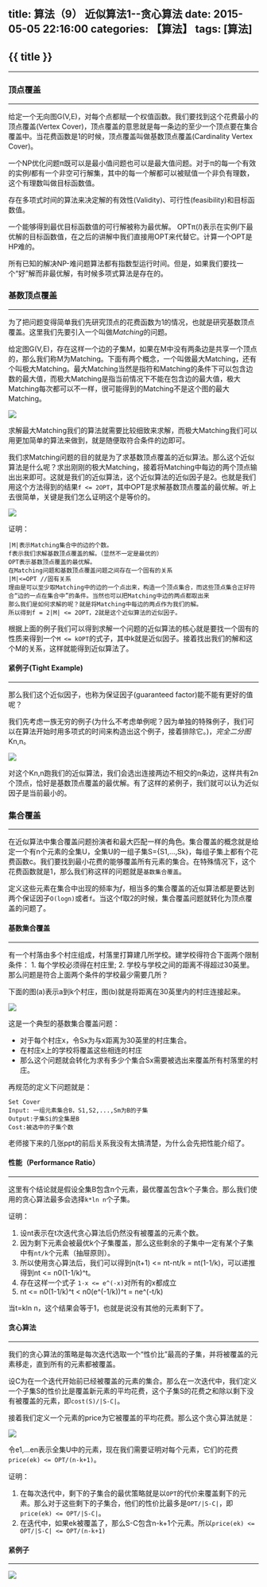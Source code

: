 title: 算法（9） 近似算法1--贪心算法
date: 2015-05-05 22:16:00
categories: 【算法】
tags: [算法]
---
## {{ title }} ##

---

### 顶点覆盖 ###

---

给定一个无向图G(V,E)，对每个点都赋一个权值函数。我们要找到这个花费最小的顶点覆盖(Vertex Cover)，顶点覆盖的意思就是每一条边的至少一个顶点要在集合覆盖中。当花费函数是1的时候，顶点覆盖叫做基数顶点覆盖(Cardinality Vertex Cover)。

一个NP优化问题π既可以是最小值问题也可以是最大值问题。对于π的每一个有效的实例*I*都有一个非空可行解集，其中的每一个解都可以被赋值一个非负有理数，这个有理数叫做目标函数值。

存在多项式时间的算法来决定解的有效性(Validity)、可行性(feasibility)和目标函数值。

一个能够得到最优目标函数值的可行解被称为最优解。 OPTπ(*I*)表示在实例*I*下最优解的目标函数值，在之后的讲解中我们直接用OPT来代替它。计算一个OPT是HP难的。

所有已知的解决NP-难问题算法都有指数型运行时间。但是，如果我们要找一个“好”解而非最优解，有时候多项式算法是存在的。

### 基数顶点覆盖 ###

---

为了把问题变得简单我们先研究顶点的花费函数为1的情况，也就是研究基数顶点覆盖。这里我们先要引入一个叫做*Matching*的问题。

给定图G(V,E)，存在这样一个边的子集M，如果在M中没有两条边是共享一个顶点的，那么我们称M为Matching。下面有两个概念，一个叫做最大Matching，还有个叫极大Matching。最大Matching当然是指符和Matching的条件下可以包含边数的最大值，而极大Matching是指当前情况下不能在包含边的最大值，极大Matching每次都可以不一样，很可能得到的Matching不是这个图的最大Matching。

<img src="/img/Matching.png"  class="img-shadow img-center"/>

求解最大Matching我们的算法就需要比较细致来求解，而极大Matching我们可以用更加简单的算法来做到，就是随便取符合条件的边即可。

我们求Matching问题的目的就是为了求基数顶点覆盖的近似算法。那么这个近似算法是什么呢？求出刚刚的极大Matching，接着将Matching中每边的两个顶点输出出来即可。这就是我们的近似算法，这个近似算法的近似因子是2。也就是我们用这个方法得到的结果`f <= 2OPT`，其中OPT是求解基数顶点覆盖的最优解。听上去很简单，关键是我们怎么证明这个是等价的。

<img src="/img/MaximalMatching.png"  class="img-shadow img-center"/>

证明：

```
|M|表示Matching集合中的边的个数。
f表示我们求解基数顶点覆盖的解。（显然不一定是最优的）
OPT表示基数顶点覆盖的最优解。
在Matching问题和基数顶点覆盖问题之间存在一个固有的关系
|M|<=OPT //固有关系
理由是可以至少取Matching中的边的一个点出来，构造一个顶点集合，而这些顶点集合正好符合“边的一点在集合中”的条件。当然也可以把Matching中边的两点都取出来
那么我们是如何求解的呢？就是将Matching中每边的两点作为我们的解。
所以得到f = 2|M| <= 2OPT，2就是这个近似算法的近似因子。
```

根据上面的例子我们可以得到求解一个问题的近似算法的核心就是要找一个固有的性质来得到一个`M <= kOPT`的式子，其中k就是近似因子。接着找出我们的解和这个M的关系，这样就能得到近似算法了。

#### 紧例子(Tight Example) ####

---

那么我们这个近似因子，也称为保证因子(guaranteed factor)能不能有更好的值呢？

我们先考虑一族无穷的例子(为什么不考虑单例呢？因为单独的特殊例子，我们可以在算法开始时用多项式的时间来构造出这个例子，接着排除它。)，*完全二分图*Kn,n。

<img src="/img/bipartiteGraph.png"  class="img-shadow img-center"/>

对这个Kn,n跑我们的近似算法，我们会选出连接两边不相交的n条边，这样共有2n个顶点，恰好是基数顶点覆盖的最优解。有了这样的紧例子，我们就可以认为近似因子是当前最小的。

### 集合覆盖 ###

---

在近似算法中集合覆盖问题扮演者和最大匹配一样的角色。集合覆盖的概念就是给定一个有n个元素的全集U，全集U的一组子集S={S1,...,Sk}，每组子集上都有个花费函数c。我们要找到最小花费的能够覆盖所有元素的集合。在特殊情况下，这个花费函数就是1，那么我们称这样的问题就是`基数集合覆盖`。

定义这些元素在集合中出现的频率为*f*，相当多的集合覆盖的近似算法都是要达到两个保证因子`O(logn)`或者`f`。当这个f取2的时候，集合覆盖问题就转化为顶点覆盖的问题了。

#### 基数集合覆盖 ####

---

有一个村落由多个村庄组成，村落里打算建几所学校。建学校得符合下面两个限制条件： 1. 每个学校必须得在村庄里; 2. 学校与学校之间的距离不得超过30英里。那么问题是符合上面两个条件的学校最少需要几所？

下面的图(a)表示a到k个村庄，图(b)就是将距离在30英里内的村庄连接起来。

<img src="/img/SchoolSetCover.png"  class="img-shadow img-center"/>

这是一个典型的基数集合覆盖问题：

- 对于每个村庄x，令Sx为与x距离为30英里的村庄集合。
- 在村庄x上的学校将覆盖这些相连的村庄
- 那么这个问题就会转化为求有多少个集合Sx需要被选出来覆盖所有村落里的村庄。

再规范的定义下问题就是：

```
Set Cover
Input: 一组元素集合B，S1,S2,...,Sm为B的子集
Output:子集Si的全集是B
Cost:被选中的子集个数
```

老师接下来的几张ppt的前后关系我没有太搞清楚，为什么会先把性能介绍了。

#### 性能（Performance Ratio） ####

---

这里有个结论就是假设全集B包含n个元素，最优覆盖包含k个子集合。那么我们使用的贪心算法最多会选择`k*ln n`个子集。

证明：

1. 设nt表示在t次迭代贪心算法后仍然没有被覆盖的元素个数。
2. 因为剩下元素会被最优k个子集覆盖，那么这些剩余的子集中一定有某个子集中有`nt/k`个元素（抽屉原则）。
3. 所以使用贪心算法后，我们可以得到n(t+1) <= nt-nt/k = nt(1-1/k)，可以递推得到nt <= n0(1-1/k)^t。
4. 存在这样一个式子 `1-x <= e^(-x)`对所有的x都成立
5. nt <= n0(1-1/k)^t < n0(e^(-1/k))^t = ne^(-t/k)

当t=kln n，这个结果会等于1，也就是说没有其他的元素剩下了。

#### 贪心算法 ####

---

我们的贪心算法的策略是每次迭代选取一个“性价比”最高的子集，并将被覆盖的元素移走，直到所有的元素都被覆盖。

设C为在一个迭代开始前已经被覆盖的元素的集合。那么在一次迭代中，我们定义一个子集S的性价比是覆盖新元素的平均花费，这个子集S的花费之和除以剩下没有被覆盖的元素，即`cost(S)/|S-C|`。

接着我们定义一个元素的price为它被覆盖的平均花费。那么这个贪心算法就是：

<img src="/img/SetCoverGreedyAlgorithm.png"  class="img-shadow img-center"/>

令e1,...en表示全集U中的元素，现在我们需要证明对每个元素，它们的花费`price(ek) <= OPT/(n-k+1)`。

证明：

1. 在每次迭代中，剩下的子集合的最优策略就是以`OPT`的代价来覆盖剩下的元素。那么对于这些剩下的子集合，他们的性价比最多是`OPT/|S-C|`，即`price(ek) <= OPT/|S-C|`。
2. 在迭代中，如果ek被覆盖了，那么S-C包含n-k+1个元素。所以`price(ek) <= OPT/|S-C| <= OPT/(n-k+1)`

#### 紧例子 ####

---

<img src="/img/SetCoverTightExample.png"  class="img-shadow img-center"/>